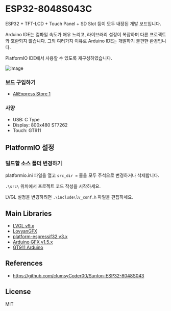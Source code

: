 # ESP32-8048S043C

ESP32 + TFT-LCD + Touch Panel + SD Slot 등이 모두 내장된 개발 보드입니다.

Arduino IDE는 컴파일 속도가 매우 느리고, 라이브러리 설정이 복잡하며 다른 프로젝트와 호환되지 않습니다.
그외 여러가지 이유로 Arduino IDE는 개발하기 불편한 환경입니다.

PlatformIO IDE에서 사용할 수 있도록 재구성하였습니다.

![image](https://github.com/user-attachments/assets/46ddff28-963c-4199-ac4e-7ef891369c44)

### 보드 구입하기

- [AliExpress Store 1](https://s.click.aliexpress.com/e/_okKUXX7)

### 사양

- USB: C Type
- Display: 800x480 ST7262
- Touch: GT911

## PlatformIO 설정
### 빌드할 소스 폴더 변경하기
platformio.ini 파일을 열고
`src_dir =` 줄을 모두 주석으로 변경하거나 삭제합니다.

`.\src\` 위치에서 프로젝트 코드 작성을 시작하세요.

LVGL 설정을 변경하려면 `.\include\lv_conf.h` 파일을 편집하세요.

## Main Libraries
- [LVGL v9.x](https://github.com/lvgl/lvgl)
- [LovyanGFX](https://github.com/lovyan03/LovyanGFX)
- [platform-espressif32 v3.x](https://github.com/pioarduino/platform-espressif32)  
- [Arduino GFX v1.5.x](https://github.com/moononournation/Arduino_GFX/)
- [GT911 Arduino](https://github.com/TAMCTec/gt911-arduino)

## References
- https://github.com/clumsyCoder00/Sunton-ESP32-8048S043

## License
MIT
